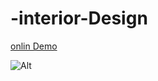 # -interior-Design

<a href="https://elahesahebanweb.github.io/-interior-Design/">onlin Demo</a>


![Alt](https://github.com/user-attachments/assets/300f09c0-ea41-4893-881c-d7394c5fd8c0)
